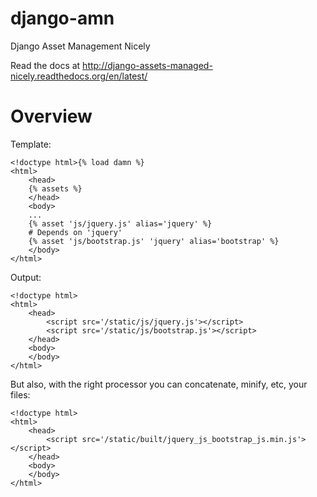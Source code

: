 django-amn
==========

Django Asset Management Nicely

Read the docs at http://django-assets-managed-nicely.readthedocs.org/en/latest/

Overview
========


Template:

    <!doctype html>{% load damn %}
    <html>
        <head>
        {% assets %}
        </head>
        <body>
        ...
        {% asset 'js/jquery.js' alias='jquery' %}
        # Depends on 'jquery'
        {% asset 'js/bootstrap.js' 'jquery' alias='bootstrap' %}
        </body>
    </html>

Output:

    <!doctype html>
    <html>
        <head>
            <script src='/static/js/jquery.js'></script>
            <script src='/static/js/bootstrap.js'></script>
        </head>
        <body>
        </body>
    </html>

But also, with the right processor you can concatenate, minify, etc, your files:

    <!doctype html>
    <html>
        <head>
            <script src='/static/built/jquery_js_bootstrap_js.min.js'></script>
        </head>
        <body>
        </body>
    </html>

